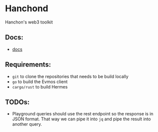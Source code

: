 # Hanchond

Hanchon's web3 toolkit

## Docs:

- [docs](https://hanchond.com)

## Requirements:

- `git` to clone the repositories that needs to be build locally
- `go` to build the Evmos client
- `cargo/rust` to build Hermes

## TODOs:

- Playground queries should use the rest endpoint so the response is in JSON format. That way we can pipe it into `jq` and pipe the result into another query.
